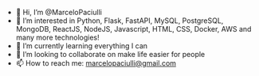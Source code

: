 - 👋 Hi, I’m @MarceloPaciulli
- 👀 I’m interested in Python, Flask, FastAPI, MySQL, PostgreSQL, MongoDB, ReactJS, NodeJS, Javascript, HTML, CSS, Docker, AWS and many more technologies! 
- 🌱 I’m currently learning everything I can
- 💞️ I’m looking to collaborate on make life easier for people
- 📫 How to reach me: marcelopaciulli@gmail.com

<!---
MarceloPaciulli/MarceloPaciulli is a ✨ special ✨ repository because its `README.md` (this file) appears on your GitHub profile.
You can click the Preview link to take a look at your changes.
--->
